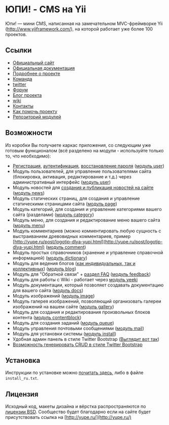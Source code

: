 ЮПИ! - CMS на Yii
=================

Юпи! — мини CMS, написанная на замечательном MVC-фреймворке Yii (http://www.yiiframework.com/),
на которой работает уже более 100 проектов.


Ссылки
------
* [Официальный сайт](http://yupe.ru/)
* [Официальная документация](http://yupe.ru/docs/index.html)
* [Подробнее о проекте](http://yupe.ru/pages/help)
* [Команда](http://yupe.ru/pages/team)
* [twitter](https://twitter.com/#!/YupeCms)
* [Форум](http://yupe.ru/talk/)
* [Блог проекта](http://yupe.ru/index.php/blog/yupe-mini-cms-yii)
* [wiki](http://yupe.ru/wiki/default/pageIndex)
* [Контакты](http://yupe.ru/feedback/index)
* [Как помочь проекту](http://yupe.ru/pages/help)
* [Репозиторий модулей](https://github.com/yupe/yupe-ext)

Возможности
-----------

Из коробки Вы получаете каркас приложения, со следующим уже готовым
функционалом (всё разделено на модули - используйте только то, что необходимо):

* [Регистрация](http://yupe.ru/registration), [аутентификация](http://yupe.ru/login), [восстановление пароля](http://yupe.ru/recovery) ([модуль user](https://github.com/yupe/yupe/tree/master/protected/modules/user))
* Модуль пользователей, для управление пользователями сайта (блокировка, активация, редактирование и т.д.) через административный интерфейс ([модуль user](https://github.com/yupe/yupe/tree/master/protected/modules/user))
* Модуль новостей для [создания и публикация новостей на сайте](http://yupe.ru/story/ocherednoy-sayt-na-yupi) ([модуль news](https://github.com/yupe/yupe/tree/master/protected/modules/news))
* Модуль статических страниц, для создания и управление статическими страницами сайта ([модуль page](https://github.com/yupe/yupe/tree/master/protected/modules/page))
* Модуль категорий, для создания и управление категориями вашего сайта (разделами) ([модуль category](https://github.com/yupe/yupe/tree/master/protected/modules/category))
* Модуль меню, для создания и редактирование меню вашего сайта ([модуль menu](https://github.com/yupe/yupe/tree/master/protected/modules/menu))
* Модуль комментариев (можно комментировать любую сущность с выстраиванием древовидных комментариев, пример [http://yupe.ru/post/logotip-dlya-yupi.html](http://yupe.ru/post/logotip-dlya-yupi.html) ([модуль comment](https://github.com/yupe/yupe/tree/master/protected/modules/comment))
* Модуль простых справочников (хранение и управление справочной информацией) ([модуль dictionary](https://github.com/yupe/yupe/tree/master/protected/modules/dictionary))
* Модуль для ведения блогов ([как индивидуальных, так и коллективных](http://yupe.ru/blog/yupe-mini-cms-yii)) ([модуль blog](https://github.com/yupe/yupe/tree/master/protected/modules/blog))
* Модуль для "Обратной связи" + [раздел FAQ](http://yupe.ru/faq) ([модуль feedback](https://github.com/yupe/yupe/tree/master/protected/modules/feedback))
* Модуль для работы с Wiki - работает через [модуль yeeki](http://rmcreative.ru/blog/post/yeeki)
* Модуль документации, который позволяет создавать документацию для вашего сайта ([модуль docs](https://github.com/yupe/yupe/tree/master/protected/modules/docs))
* Модуль изображений ([модуль image](https://github.com/yupe/yupe/tree/master/protected/modules/image))
* Модуль галерея изображений, позволяющий организовать галереи изображений на вашем сайте ([модуль gallery](https://github.com/yupe/yupe/tree/master/protected/modules/gallery))
* Модуль для создания и редактирования произвольных блоков контента ([модуль contentblock](https://github.com/yupe/yupe/tree/master/protected/modules/contentblock))
* Модуль для создания заданий ([модуль queue](https://github.com/yupe/yupe/tree/master/protected/modules/queue))
* Модуль управления почтовыми сообщениями ([модуль mail](https://github.com/yupe/yupe/tree/master/protected/modules/mail))
* Модуль для установки системы ([модуль install](https://github.com/yupe/yupe/tree/master/protected/modules/install))
* Удобная админ панель в стиле Twitter Bootstrap  ([Выглядит вот так](http://yupe.ru/gallery/gallery/show/1))
* [Возможность генерировать CRUD в стиле Twitter Bootstrap](https://github.com/yupe/yupe/tree/master/protected/modules/yupe/extensions/yupe)

Установка
---------

Инструкции по установке можно [почитать здесь](http://yupe.ru/wiki/default/view?uid=%D0%A3%D1%81%D1%82%D0%B0%D0%BD%D0%BE%D0%B2%D0%BA%D0%B0), либо в файле `install_ru.txt`.

Лицензия
--------

Исходный код, макеты дизайна и вёрстка распространяются по [лицензии BSD](http://ru.wikipedia.org/wiki/%D0%9B%D0%B8%D1%86%D0%B5%D0%BD%D0%B7%D0%B8%D1%8F_BSD).
Сообщество будет благодарно если на сайте будет присутствовать ссылка на [http://yupe.ru/](http://yupe.ru/)
